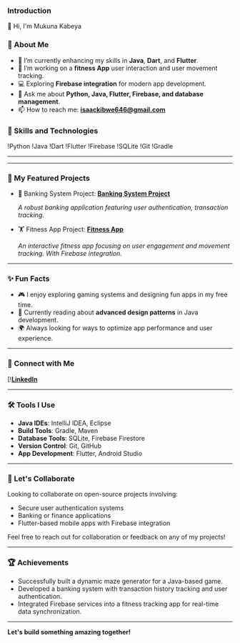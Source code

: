 ### Introduction

👋 Hi, I'm Mukuna Kabeya

### 🌟 About Me

- 🌱 I’m currently enhancing my skills in **Java**, **Dart**, and **Flutter**.
- 🔭 I’m working on a **fitness App** user interaction and user movement tracking.
- 💻 Exploring **Firebase integration** for modern app development.
- 💬 Ask me about **Python, Java, Flutter, Firebase, and database management**.
- 📫 How to reach me: **[isaackibwe646@gmail.com](mailto:isaackibwe646@gmail.com)**

### 🚀 Skills and Technologies

!Python
!Java
!Dart
!Flutter
!Firebase
!SQLite
!Git
!Gradle

---

---

### 📂 My Featured Projects

- 🚀 Banking System Project: **[Banking System Project](https://github.com/kerthnorth/ModifiedATM.git)**

  _A robust banking application featuring user authentication, transaction tracking._

- 🏋️ Fitness App Project: **[Fitness App](https://github.com/kerthnorth/FitnessApp.git)**

  _An interactive fitness app focusing on user engagement and movement tracking.
  With Firebase integration._
  
---

### ✨ Fun Facts

- 🎮 I enjoy exploring gaming systems and designing fun apps in my free time.
- 📖 Currently reading about **advanced design patterns** in Java development.
- 🌍 Always looking for ways to optimize app performance and user experience.

---

### 💼 Connect with Me

[!**[LinkedIn](https://www.linkedin.com/in/paul-kabeya-9a53b12b8?lipi=urn%3Ali%3Apage%3Ad_flagship3_profile_view_base_contact_details%3BiZg8aKClSHKNhsCz5EPdqg%3D%3D)**

---

### 🛠️ Tools I Use

- **Java IDEs**: IntelliJ IDEA, Eclipse
- **Build Tools**: Gradle, Maven
- **Database Tools**: SQLite, Firebase Firestore
- **Version Control**: Git, GitHub
- **App Development**: Flutter, Android Studio

---

### 🔄 Let's Collaborate

Looking to collaborate on open-source projects involving:

- Secure user authentication systems
- Banking or finance applications
- Flutter-based mobile apps with Firebase integration

Feel free to reach out for collaboration or feedback on any of my projects!

---

### 🏆 Achievements

- Successfully built a dynamic maze generator for a Java-based game.
- Developed a banking system with transaction history tracking and user authentication.
- Integrated Firebase services into a fitness tracking app for real-time data synchronization.

---

**Let's build something amazing together!**
